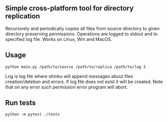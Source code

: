 ## Simple cross-platform tool for directory replication
Recursively and periodically copies all files from source directory to given directory preserving permissions. Operations are logged to stdout and to specified log file. Works on Linux, Win and MacOS.

## Usage 

```
python main.py /path/to/source /path/to/replica /path/to/log 5
```
Log is log file where shinku will append messages about files creation/deletion and errors. If log file does not exist it will be created. Note that on any error such permission error program will abort.

## Run tests


```
python -m pytest ./tests  
```
